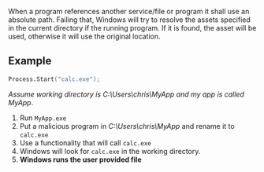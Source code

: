 When a program references another service/file or program it shall use an absolute path. Failing that, Windows will try to resolve the assets specified in the current directory if the running program. If it is found, the asset will be used, otherwise it will use the original location.

## Example

```d
Process.Start("calc.exe");
```

*Assume working directory is C:\Users\chris\MyApp and my app is called MyApp*.

1. Run `MyApp.exe`
2. Put a malicious program in *C:\Users\chris\MyApp* and rename it to `calc.exe`
3. Use a functionality that will call `calc.exe`
4. Windows will look for `calc.exe` in the working directory.
5.  **Windows runs the user provided file**